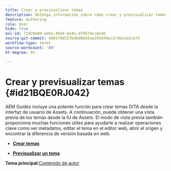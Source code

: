 ```yaml
---
title: Crear y previsualizar temas
description: Obtenga información sobre cómo crear y previsualizar temas de DITA desde la interfaz de usuario de Assets en AEM Guides.
feature: Authoring
role: User
hide: true
exl-id: 71929e00-adda-4644-be4a-df9574cc8e46
source-git-commit: 4801f0d327b4bd0641aa195d39ec2c4be2a2ce74
workflow-type: tm+mt
source-wordcount: '89'
ht-degree: 0%

---
```


# Crear y previsualizar temas {#id21BQE0RJ042}

AEM Guides incluye una potente función para crear temas DITA desde la interfaz de usuario de Assets. A continuación, puede obtener una vista previa de los temas desde la IU de Assets. El modo de vista previa también proporciona muchas funciones útiles para ayudarle a realizar operaciones clave como ver metadatos, editar el tema en el editor web, abrir el origen y encontrar la diferencia de versión basada en web.

- **[Crear temas](web-editor-create-topics.md)**

- **[Previsualizar un tema](web-editor-preview-topics.md)**


**Tema principal:**&#x200B;[&#x200B; Contenido de autor](authoring-content.md)
